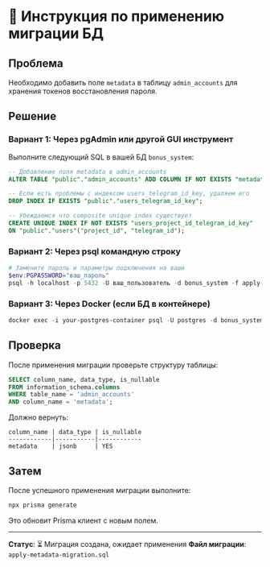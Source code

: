 # 📝 Инструкция по применению миграции БД

## Проблема
Необходимо добавить поле `metadata` в таблицу `admin_accounts` для хранения токенов восстановления пароля.

## Решение

### Вариант 1: Через pgAdmin или другой GUI инструмент

Выполните следующий SQL в вашей БД `bonus_system`:

```sql
-- Добавление поля metadata в admin_accounts
ALTER TABLE "public"."admin_accounts" ADD COLUMN IF NOT EXISTS "metadata" JSONB;

-- Если есть проблемы с индексом users_telegram_id_key, удаляем его
DROP INDEX IF EXISTS "public"."users_telegram_id_key";

-- Убеждаемся что composite unique index существует
CREATE UNIQUE INDEX IF NOT EXISTS "users_project_id_telegram_id_key" 
ON "public"."users"("project_id", "telegram_id");
```

### Вариант 2: Через psql командную строку

```powershell
# Замените пароль и параметры подключения на ваши
$env:PGPASSWORD="ваш_пароль"
psql -h localhost -p 5432 -U ваш_пользователь -d bonus_system -f apply-metadata-migration.sql
```

### Вариант 3: Через Docker (если БД в контейнере)

```powershell
docker exec -i your-postgres-container psql -U postgres -d bonus_system < apply-metadata-migration.sql
```

## Проверка

После применения миграции проверьте структуру таблицы:

```sql
SELECT column_name, data_type, is_nullable 
FROM information_schema.columns 
WHERE table_name = 'admin_accounts' 
AND column_name = 'metadata';
```

Должно вернуть:
```
column_name | data_type | is_nullable
------------|-----------|------------
metadata    | jsonb     | YES
```

## Затем

После успешного применения миграции выполните:

```powershell
npx prisma generate
```

Это обновит Prisma клиент с новым полем.

---

**Статус**: ⏳ Миграция создана, ожидает применения
**Файл миграции**: `apply-metadata-migration.sql`

